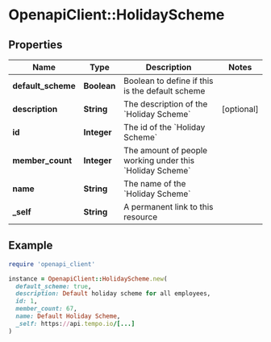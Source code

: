 # OpenapiClient::HolidayScheme

## Properties

| Name | Type | Description | Notes |
| ---- | ---- | ----------- | ----- |
| **default_scheme** | **Boolean** | Boolean to define if this is the default scheme |  |
| **description** | **String** | The description of the &#x60;Holiday Scheme&#x60; | [optional] |
| **id** | **Integer** | The id of the &#x60;Holiday Scheme&#x60; |  |
| **member_count** | **Integer** | The amount of people working under this &#x60;Holiday Scheme&#x60; |  |
| **name** | **String** | The name of the &#x60;Holiday Scheme&#x60; |  |
| **_self** | **String** | A permanent link to this resource |  |

## Example

```ruby
require 'openapi_client'

instance = OpenapiClient::HolidayScheme.new(
  default_scheme: true,
  description: Default holiday scheme for all employees,
  id: 1,
  member_count: 67,
  name: Default Holiday Scheme,
  _self: https://api.tempo.io/[...]
)
```

